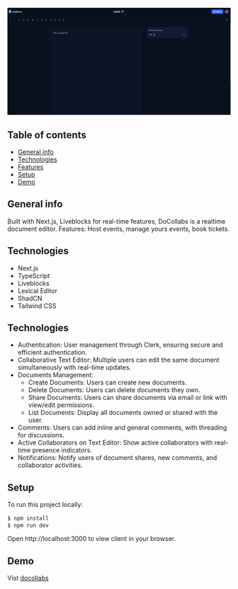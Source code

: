 ![screen-shot](screen-shot.png)

## Table of contents

- [General info](#general-info)
- [Technologies](#technologies)
- [Features](#features)
- [Setup](#setup)
- [Demo](#demo)

## General info

Built with Next.js, Liveblocks for real-time features, DoCollabs is a realtime document editor.
Features: Host events, manage yours events, book tickets.

## Technologies

- Next.js
- TypeScript
- Liveblocks
- Lexical Editor
- ShadCN
- Tailwind CSS

## Technologies

- Authentication: User management through Clerk, ensuring secure and efficient authentication.
- Collaborative Text Editor: Multiple users can edit the same document simultaneously with real-time updates.
- Documents Management:
  - Create Documents: Users can create new documents.
  - Delete Documents: Users can delete documents they own.
  - Share Documents: Users can share documents via email or link with view/edit permissions.
  - List Documents: Display all documents owned or shared with the user.
- Comments: Users can add inline and general comments, with threading for discussions.
- Active Collaborators on Text Editor: Show active collaborators with real-time presence indicators.
- Notifications: Notify users of document shares, new comments, and collaborator activities.

## Setup

To run this project locally:

```
$ npm install
$ npm run dev
```

Open http://localhost:3000 to view client in your browser.

## Demo

Vist [docollabs](https://docollabs.vercel.app/)
